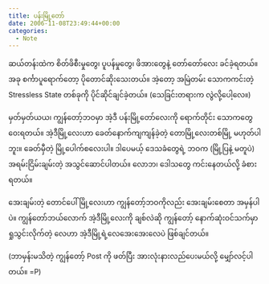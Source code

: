 ```yaml
---
title: ပန်းမြို့တော်
date: 2006-11-08T23:49:44+00:00
categories:
  - Note
---
```

ဆယ်တန်းထဲက စိတ်ဖိစီးမှုတွေ၊ ပူပန်မှုတွေ၊ ဖိအားတွေနဲ့ တော်တော်လေး ခင်ခဲ့ရတယ်။ အခု စင်္ကာပူရောက်တော့ ပိုတောင်ဆိုးသေးတယ်။ အဲ့တော့ အမြဲတမ်း သောကကင်းတဲ့ Stressless State တစ်ခုကို ပိုင်ဆိုင်ချင်ခဲ့တယ်။ (သေခြင်းတရားက လွဲလို့ပေါ့လေ။)

မှတ်မှတ်ယယ၊ ကျွန်တော့်ဘဝမှာ အဲ့ဒီ ပန်းမြို့တော်လေးကို ရောက်တိုင်း သောကတွေ ဝေးရတယ်။ အဲ့ဒီမြို့လေးဟာ ခေတ်နောက်ကျကျန်ခဲ့တဲ့ တောမြို့လေးတစ်မြို့ မဟုတ်ပါဘူး။ ခေတ်မှီတဲ့ မြို့ပေါက်စလေးပါ။ ဒါပေမယ့် ဒေသခံတွေရဲ့ ဘဝက (မြို့ပြနဲ့ မတူပဲ) အရမ်းငြိမ်းချမ်းတဲ့ အသွင်ဆောင်ပါတယ်။ လောဘ၊ ဒေါသတွေ ကင်းနေတယ်လို့ ခံစားရတယ်။

အေးချမ်းတဲ့ တောင်ပေါ်မြို့လေးဟာ ကျွန်တော့်ဘဝကိုလည်း အေးချမ်းစေတာ အမှန်ပါပဲ။ ကျွန်တော်ဘယ်လောက် အဲ့ဒီမြို့လေးကို ချစ်လဲဆို ကျွန်တော့် နောက်ဆုံးဝင်သက်မှာ ရှုသွင်းလိုက်တဲ့ လေဟာ အဲ့ဒီမြို့ရဲ့လေအေးအေးလေပဲ ဖြစ်ချင်တယ်။

(ဘာမှန်းမသိတဲ့ ကျွန်တော့် Post ကို ဖတ်ပြီး အားလုံးနားလည်ပေးမယ်လို့ မျှော်လင့်ပါတယ်။ =P)